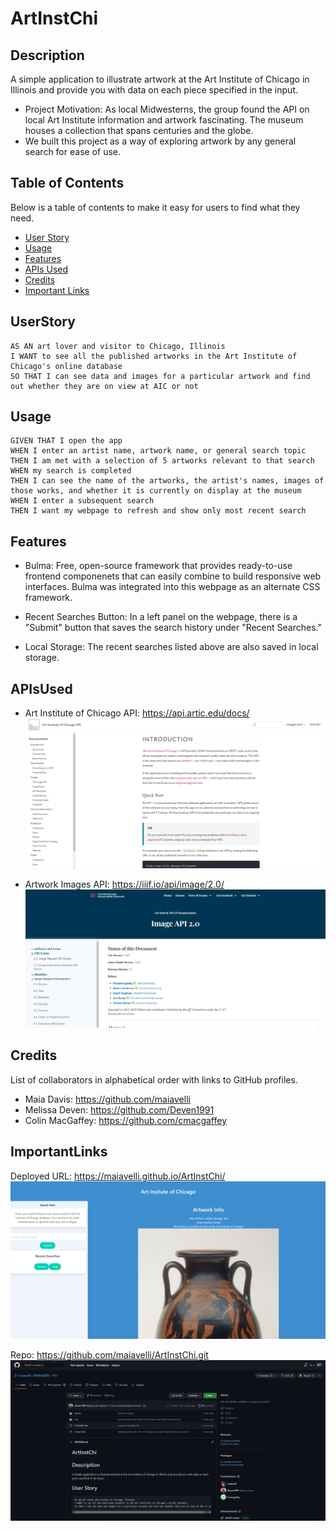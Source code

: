 # ArtInstChi

## Description

A simple application to illustrate artwork at the Art Institute of Chicago in Illinois and provide you with data on each piece specified in the input. 

- Project Motivation: As local Midwesterns, the group found the API on local Art Institute information and artwork fascinating. The museum houses a collection that spans centuries and the globe.
- We built this project as a way of exploring artwork by any general search for ease of use.

## Table of Contents

Below is a table of contents to make it easy for users to find what they need.

- [User Story](#UserStory)
- [Usage](#Usage)
- [Features](#Features)
- [APIs Used](#APIsUsed)
- [Credits](#Credits)
- [Important Links](#ImportantLinks)


## UserStory
```
AS AN art lover and visitor to Chicago, Illinois
I WANT to see all the published artworks in the Art Institute of Chicago's online database
SO THAT I can see data and images for a particular artwork and find out whether they are on view at AIC or not
```


## Usage
```
GIVEN THAT I open the app
WHEN I enter an artist name, artwork name, or general search topic
THEN I am met with a selection of 5 artworks relevant to that search
WHEN my search is completed
THEN I can see the name of the artworks, the artist's names, images of those works, and whether it is currently on display at the museum
WHEN I enter a subsequent search
THEN I want my webpage to refresh and show only most recent search
```

## Features

- Bulma: Free, open-source framework that provides ready-to-use frontend componenets that can easily combine to build responsive web interfaces. Bulma was integrated into this webpage as an alternate CSS framework.

- Recent Searches Button: In a left panel on the webpage, there is a "Submit" button that saves the search history under "Recent Searches."

- Local Storage: The recent searches listed above are also saved in local storage.


## APIsUsed 

- Art Institute of Chicago API: https://api.artic.edu/docs/
![alt text](assets/images/ArtInst.png)

- Artwork Images API: https://iiif.io/api/image/2.0/
 ![alt text](assets/images/IIIF.png)


## Credits

List of collaborators in alphabetical order with links to GitHub profiles. 

- Maia Davis: https://github.com/maiavelli
- Melissa Deven: https://github.com/Deven1991
- Colin MacGaffey: https://github.com/cmacgaffey


## ImportantLinks

Deployed URL: https://maiavelli.github.io/ArtInstChi/
 ![alt text](assets/images/DeployedURL.png)

Repo: https://github.com/maiavelli/ArtInstChi.git
 ![alt text](assets/images/Repo.png)